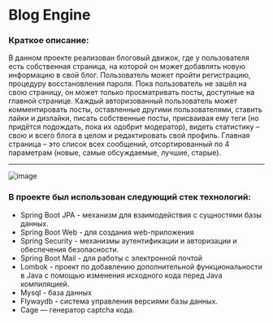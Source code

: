 # Blog Engine


### Краткое описание:

В данном проекте реализован блоговый движок, где у пользователя есть собственная страница, на которой он может добавлять новую информацию в свой блог. Пользователь может пройти регистрацию, процедуру восстановления пароля. Пока пользователь не зашёл на свою страницу, он может только просматривать посты, доступные на главной странице. Каждый авторизованный пользователь может комментировать посты, оставленные другими пользователями, ставить лайки и дизлайки, писать собственные посты, присваивая ему теги (но придётся подождать, пока их одобрит модератор), видеть статистику – свою и всего блога в целом и редактировать свой профиль. Главная страница – это список всех сообщений, отсортированный по 4 параметрам (новые, самые обсуждаемые, лучшие, старые).

****
![image](https://user-images.githubusercontent.com/93874462/178959550-99fbc967-4bc8-4cbb-b8df-cf0aaddba9c2.png)


### В проекте был использован следующий стек технологий:

- Spring Boot JPA - механизм для взаимодействия с сущностями базы данных.
- Spring Boot Web - для создания web-приложения
- Spring Security - механизмы аутентификации и авторизации и обеспечения безопасности.
- Spring Boot Mail - для работы с электронной почтой
- Lombok - проект по добавлению дополнительной функциональности в Java c помощью изменения исходного кода перед Java компиляцией.
- Mysql - база данных
- Flywaydb - система управления версиями базы данных.
- Cage — генератор captcha кода.